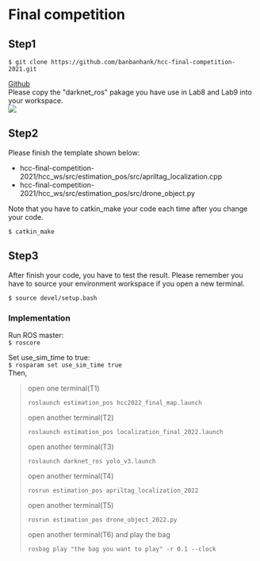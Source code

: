 # Final competition #
## Step1
```
$ git clone https://github.com/banbanhank/hcc-final-competition-2021.git
```
[Github](https://github.com/derekray311511/hcc_2022/Final_competition)  
Please copy the "darknet_ros" pakage you have use in Lab8 and Lab9 into your workspace.  
![](https://imgur.com/0dVP4uY.png)  

## Step2
Please finish the template shown below:
* hcc-final-competition-2021/hcc_ws/src/estimation_pos/src/apriltag_localization.cpp
* hcc-final-competition-2021/hcc_ws/src/estimation_pos/src/drone_object.py

Note that you have to catkin_make your code each time after you change your code.
```
$ catkin_make
```
## Step3
After finish your code, you have to test the result.
Please remember you have to source your environment workspace if you open a new terminal.
```
$ source devel/setup.bash
```
### Implementation

Run ROS master:  
`$ roscore`

Set use_sim_time to true:  
`$ rosparam set use_sim_time true`  
Then, 

> open one terminal(T1)
> ```
> roslaunch estimation_pos hcc2022_final_map.launch
> ```
> open another terminal(T2)
> ```
> roslaunch estimation_pos localization_final_2022.launch
> ```
> open another terminal(T3)
> ```
> roslaunch darknet_ros yolo_v3.launch
> ```
> open another terminal(T4)  
> ```
> rosrun estimation_pos apriltag_localization_2022
> ```
> open another terminal(T5)
> ```
> rosrun estimation_pos drone_object_2022.py
> ```
> open another terminal(T6) and play the bag
> ```
> rosbag play "the bag you want to play" -r 0.1 --clock
> ```
